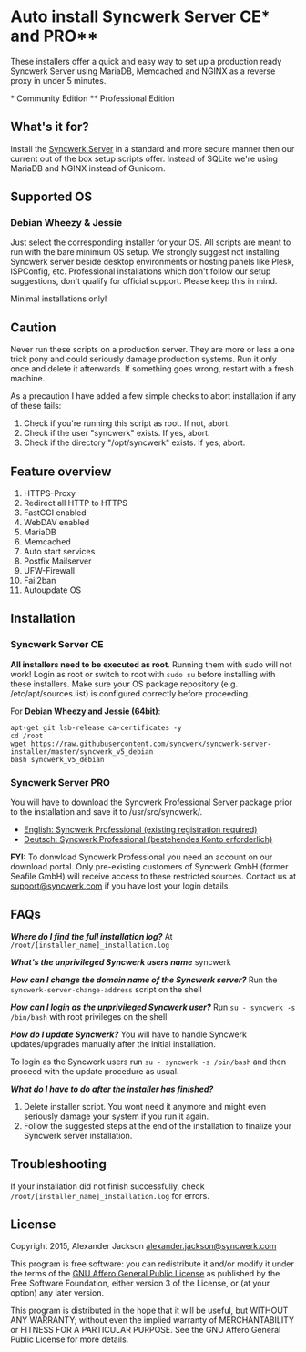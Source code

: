 # Auto install Syncwerk Server CE* and PRO**

These installers offer a quick and easy way to set up a production ready Syncwerk Server using MariaDB, Memcached and NGINX as a reverse proxy in under 5 minutes.

\* Community Edition
** Professional Edition

## What's it for?
Install the [Syncwerk Server](http://www.syncwerk.com) in a standard and more secure manner then our current out of the box setup scripts offer. Instead of SQLite we're using MariaDB and NGINX instead of Gunicorn.


## Supported OS

### Debian Wheezy & Jessie

Just select the corresponding installer for your OS. All scripts are meant to run with the bare minimum OS setup. We strongly suggest not installing Syncwerk server beside desktop environments or hosting panels like Plesk, ISPConfig, etc. 
Professional installations which don't follow our setup suggestions, don't qualify for official support. Please keep this in mind.

Minimal installations only!

## Caution
Never run these scripts on a production server. They are more or less a one trick pony and could seriously damage production systems. Run it only once and delete it afterwards. If something goes wrong, restart with a fresh machine.

As a precaution I have added a few simple checks to abort installation if any of these fails:

1. Check if you're running this script as root. If not, abort.
2. Check if the user "syncwerk" exists. If yes, abort.
3. Check if the directory "/opt/syncwerk" exists. If yes, abort.


## Feature overview
1. HTTPS-Proxy
2. Redirect all HTTP to HTTPS
2. FastCGI enabled
3. WebDAV enabled
4. MariaDB
5. Memcached
6. Auto start services
7. Postfix Mailserver
8. UFW-Firewall
9. Fail2ban
10. Autoupdate OS


## Installation
### Syncwerk Server CE
**All installers need to be executed as root**. Running them with sudo will not work! Login as root or switch to root with `sudo
su` before installing with these installers. Make sure your OS package repository (e.g. /etc/apt/sources.list) is configured correctly before proceeding.

For **Debian Wheezy and Jessie (64bit)**:

    apt-get git lsb-release ca-certificates -y
    cd /root
    wget https://raw.githubusercontent.com/syncwerk/syncwerk-server-installer/master/syncwerk_v5_debian
    bash syncwerk_v5_debian


### Syncwerk Server PRO
You will have to download the Syncwerk Professional Server package prior to the installation and save it to /usr/src/syncwerk/.

* [English: Syncwerk Professional (existing registration required)](https://download.syncwerk.com/)
* [Deutsch: Syncwerk Professional (bestehendes Konto erforderlich)](https://download.syncwerk.com/)

**FYI:** To donwload  Syncwerk Professional you need an account on our download portal. Only pre-existing customers of Syncwerk GmbH (former Seafile GmbH) will receive access to these restricted sources. Contact us at support@syncwerk.com if you have lost your login details.


## FAQs

***Where do I find the full installation log?***
At `/root/[installer_name]_installation.log`

***What's the unprivileged Syncwerk users name***
syncwerk

***How can I change the domain name of the Syncwerk server?***
Run the `syncwerk-server-change-address` script on the shell

***How can I login as the unprivileged Syncwerk user?***
Run `su - syncwerk -s /bin/bash` with root privileges on the shell

***How do I update Syncwerk?***
You will have to handle Syncwerk updates/upgrades manually after the initial installation.

To login as the Syncwerk users run `su - syncwerk -s /bin/bash` and then proceed with the update procedure as usual.

***What do I have to do after the installer has finished?***
1. Delete installer script. You wont need it anymore and might even seriously damage your system if you run it again.
2. Follow the suggested steps at the end of the installation to finalize your Syncwerk server installation.

## Troubleshooting
If your installation did not finish successfully, check `/root/[installer_name]_installation.log` for errors.


## License
Copyright 2015, Alexander Jackson <alexander.jackson@syncwerk.com>

This program is free software: you can redistribute it and/or modify
it under the terms of the [GNU Affero General Public License](http://www.gnu.org/licenses/agpl-3.0.html) as published by
the Free Software Foundation, either version 3 of the License, or
(at your option) any later version.

This program is distributed in the hope that it will be useful,
but WITHOUT ANY WARRANTY; without even the implied warranty of
MERCHANTABILITY or FITNESS FOR A PARTICULAR PURPOSE.  See the
GNU Affero General Public License for more details.
